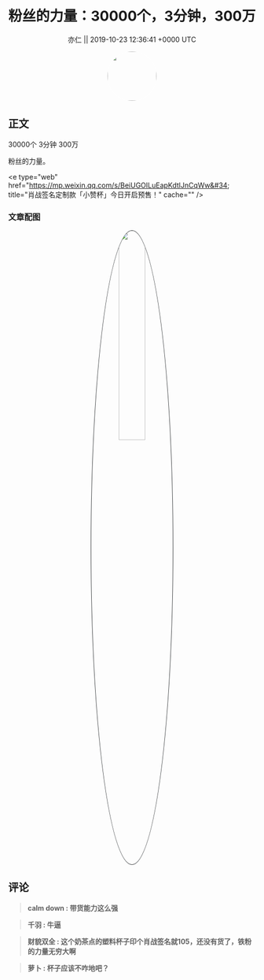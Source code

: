 <h1 align="center">粉丝的力量：30000个，3分钟，300万</h1>




<p align="center">
    <a>亦仁 || 2019-10-23 12:36:41 &#43;0000 UTC</a>
</p>

<div align="center">
    <img src="https://images.zsxq.com/Fn3NQqCN8nuGF86yZPXSbEsl0mb3?e=1590940799&amp;token=kIxbL07-8jAj8w1n4s9zv64FuZZNEATmlU_Vm6zD:pfbNc8W3hS0oYG_hyXXh_rHMHuc=" width="100" height="100" style="border:1px solid;border-radius:50%; color:#ffffff"/>
</div>




## 正文

<div>
30000个 3分钟 300万

粉丝的力量。

&lt;e type=&#34;web&#34; href=&#34;https://mp.weixin.qq.com/s/BeiUGOILuEapKdtlJnCqWw&#34; title=&#34;肖战签名定制款「小赞杯」今日开启预售！&#34; cache=&#34;&#34; /&gt;
</div>

### 文章配图

<div class="image" align="center">

<img src="https://images.zsxq.com/FuWCCwUmo61AVk03zQ_HjNHMW5Bn?imageMogr2/auto-orient/thumbnail/800x/format/jpg/blur/1x0/quality/75&amp;e=1590940799&amp;token=kIxbL07-8jAj8w1n4s9zv64FuZZNEATmlU_Vm6zD:XzVTfaIL8S8oBV3KPyMMZbfG_1A=" width="33%" height="33%" style="border:1px solid;border-radius:50%; color:#3c3f41"/>

</div>


## 评论

<div align="left">
<div>

<blockquote >
<span> <strong>calm down : 带货能力这么强 </strong></span>
</blockquote>

<blockquote >
<span> <strong>千羽 : 牛逼 </strong></span>
</blockquote>

<blockquote >
<span> <strong>财貌双全 : 这个奶茶点的塑料杯子印个肖战签名就105，还没有货了，铁粉的力量无穷大啊 </strong></span>
</blockquote>

<blockquote >
<span> <strong>萝卜 : 杯子应该不咋地吧？ </strong></span>
</blockquote>

</div>
</div>